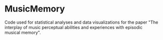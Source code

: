 # MusicMemory
Code used for statistical analyses and data visualizations for the paper "The interplay of music perceptual abilities and experiences with episodic musical memory".
